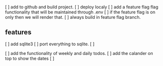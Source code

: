 [ ] add to github and build project.
[ ] deploy localy
[ ] add a feature flag flag functionality that will be maintained through .env
[ ] if the feature flag is on only then we will render that.
[ ] always build in feature flag branch.

## features

[ ] add sqlite3
[ ] port everything to sqlite.
[ ]

[ ] add the functionality of weekly and daily todos.
[ ] add the calander on top to show the dates
[ ]
